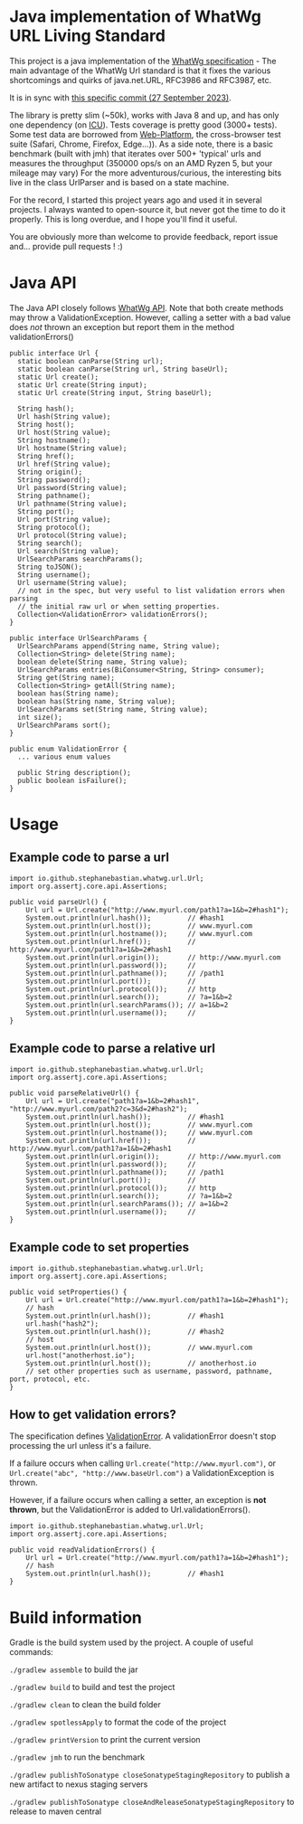 # Java implementation of WhatWg URL Living Standard

This project is a java implementation of the [WhatWg specification](https://url.spec.whatwg.org/) - The main advantage of the WhatWg Url standard is that it fixes the various shortcomings and quirks of java.net.URL, RFC3986 and RFC3987, etc.

It is in sync with [this specific commit (27 September 2023)](https://github.com/whatwg/url/commit/aa64bb27d427cef0d87f134980ac762cced1f5bb).

The library is pretty slim (~50k), works with Java 8 and up, and has only one dependency (on [ICU](https://unicode-org.github.io/icu/userguide/icu4j/)).
Tests coverage is pretty good (3000+ tests). Some test data are borrowed from [Web-Platform](https://github.com/web-platform-tests/wpt/tree/master/url/resources/), the cross-browser test suite (Safari, Chrome, Firefox, Edge...)). 
As a side note, there is a basic benchmark (built with jmh) that iterates over 500+ 'typical' urls and measures the throughput (350000 ops/s on an AMD Ryzen 5, but your mileage may vary)
For the more adventurous/curious, the interesting bits live in the class UrlParser and is based on a state machine.

For the record, I started this project years ago and used it in several projects. I always wanted to open-source it, but never got the time to do it properly. This is long overdue, and I hope you'll find it useful.

You are obviously more than welcome to provide feedback, report issue and... provide pull requests ! :)

# Java API

The Java API closely follows [WhatWg API](https://url.spec.whatwg.org/#api). 
Note that both create methods may throw a ValidationException. However, calling a setter with a bad value does *not* thrown an exception but report them in the method validationErrors()

```
public interface Url {
  static boolean canParse(String url);
  static boolean canParse(String url, String baseUrl);
  static Url create();
  static Url create(String input);
  static Url create(String input, String baseUrl);
  
  String hash();
  Url hash(String value);
  String host();
  Url host(String value);
  String hostname();
  Url hostname(String value);
  String href();
  Url href(String value);
  String origin();
  String password();
  Url password(String value);
  String pathname();
  Url pathname(String value);
  String port();
  Url port(String value);
  String protocol();
  Url protocol(String value);
  String search();
  Url search(String value);
  UrlSearchParams searchParams();
  String toJSON();
  String username();
  Url username(String value);
  // not in the spec, but very useful to list validation errors when parsing 
  // the initial raw url or when setting properties.
  Collection<ValidationError> validationErrors();
}

public interface UrlSearchParams {
  UrlSearchParams append(String name, String value);
  Collection<String> delete(String name);
  boolean delete(String name, String value);
  UrlSearchParams entries(BiConsumer<String, String> consumer);
  String get(String name);
  Collection<String> getAll(String name);
  boolean has(String name);
  boolean has(String name, String value);
  UrlSearchParams set(String name, String value);
  int size();
  UrlSearchParams sort();
}

public enum ValidationError {
  ... various enum values

  public String description();
  public boolean isFailure();
}
```

# Usage

## Example code to parse a url

```
import io.github.stephanebastian.whatwg.url.Url;
import org.assertj.core.api.Assertions;

public void parseUrl() {
    Url url = Url.create("http://www.myurl.com/path1?a=1&b=2#hash1");
    System.out.println(url.hash());         // #hash1
    System.out.println(url.host());         // www.myurl.com 
    System.out.println(url.hostname());     // www.myurl.com
    System.out.println(url.href());         // http://www.myurl.com/path1?a=1&b=2#hash1
    System.out.println(url.origin());       // http://www.myurl.com
    System.out.println(url.password());     // 
    System.out.println(url.pathname());     // /path1
    System.out.println(url.port());         //
    System.out.println(url.protocol());     // http
    System.out.println(url.search());       // ?a=1&b=2
    System.out.println(url.searchParams()); // a=1&b=2
    System.out.println(url.username());     // 
}
```

## Example code to parse a relative url

```
import io.github.stephanebastian.whatwg.url.Url;
import org.assertj.core.api.Assertions;

public void parseRelativeUrl() {
    Url url = Url.create("path1?a=1&b=2#hash1", "http://www.myurl.com/path2?c=3&d=2#hash2");
    System.out.println(url.hash());         // #hash1
    System.out.println(url.host());         // www.myurl.com 
    System.out.println(url.hostname());     // www.myurl.com
    System.out.println(url.href());         // http://www.myurl.com/path1?a=1&b=2#hash1
    System.out.println(url.origin());       // http://www.myurl.com
    System.out.println(url.password());     // 
    System.out.println(url.pathname());     // /path1
    System.out.println(url.port());         //
    System.out.println(url.protocol());     // http
    System.out.println(url.search());       // ?a=1&b=2
    System.out.println(url.searchParams()); // a=1&b=2
    System.out.println(url.username());     // 
}
```

## Example code to set properties
```
import io.github.stephanebastian.whatwg.url.Url;
import org.assertj.core.api.Assertions;

public void setProperties() {
    Url url = Url.create("http://www.myurl.com/path1?a=1&b=2#hash1");
    // hash
    System.out.println(url.hash());         // #hash1
    url.hash("hash2");
    System.out.println(url.hash());         // #hash2
    // host
    System.out.println(url.host());         // www.myurl.com
    url.host("anotherhost.io");
    System.out.println(url.host());         // anotherhost.io
    // set other properties such as username, password, pathname, port, protocol, etc.
}
```

## How to get validation errors?

The specification defines <a href="https://url.spec.whatwg.org/#validation-error">ValidationError</a>. A validationError doesn't stop processing the url unless it's a failure.

If a failure occurs when calling `Url.create("http://www.myurl.com")`, or `Url.create("abc", "http://www.baseUrl.com")`
a ValidationException is thrown. 

However, if a failure occurs when calling a setter, an exception is **not thrown**, but the ValidationError
is added to Url.validationErrors().

```
import io.github.stephanebastian.whatwg.url.Url;
import org.assertj.core.api.Assertions;

public void readValidationErrors() {
    Url url = Url.create("http://www.myurl.com/path1?a=1&b=2#hash1");
    // hash
    System.out.println(url.hash());         // #hash1
}
```

# Build information
Gradle is the build system used by the project. A couple of useful commands:

`./gradlew assemble` to build the jar

`./gradlew build` to build and test the project

`./gradlew clean` to clean the build folder

`./gradlew spotlessApply` to format the code of the project

`./gradlew printVersion` to print the current version

`./gradlew jmh` to run the benchmark

`./gradlew publishToSonatype closeSonatypeStagingRepository` to publish a new artifact to nexus staging servers

`./gradlew publishToSonatype closeAndReleaseSonatypeStagingRepository` to release to maven central
